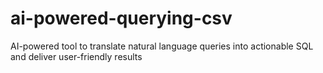 # ai-powered-querying-csv
AI-powered tool to translate natural language queries into actionable SQL and deliver user-friendly results
